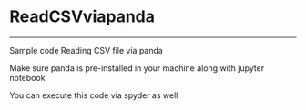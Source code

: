 # ReadCSVviapanda

---------------

Sample code Reading CSV file via panda

Make sure panda is pre-installed in your machine along with jupyter notebook

You can execute this code via spyder as well
